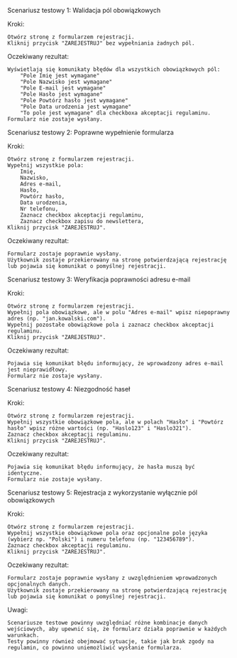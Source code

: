 Scenariusz testowy 1: Walidacja pól obowiązkowych

Kroki:

    Otwórz stronę z formularzem rejestracji.
    Kliknij przycisk "ZAREJESTRUJ" bez wypełniania żadnych pól.

Oczekiwany rezultat:

    Wyświetlają się komunikaty błędów dla wszystkich obowiązkowych pól:
        "Pole Imię jest wymagane"
        "Pole Nazwisko jest wymagane"
        "Pole E-mail jest wymagane"
        "Pole Hasło jest wymagane"
        "Pole Powtórz hasło jest wymagane"
        "Pole Data urodzenia jest wymagane"
        "To pole jest wymagane" dla checkboxa akceptacji regulaminu.
    Formularz nie zostaje wysłany.

Scenariusz testowy 2: Poprawne wypełnienie formularza

Kroki:

    Otwórz stronę z formularzem rejestracji.
    Wypełnij wszystkie pola:
        Imię,
        Nazwisko,
        Adres e-mail,
        Hasło,
        Powtórz hasło,
        Data urodzenia,
        Nr telefonu,
        Zaznacz checkbox akceptacji regulaminu,
        Zaznacz checkbox zapisu do newslettera,
    Kliknij przycisk "ZAREJESTRUJ".

Oczekiwany rezultat:

    Formularz zostaje poprawnie wysłany.
    Użytkownik zostaje przekierowany na stronę potwierdzającą rejestrację lub pojawia się komunikat o pomyślnej rejestracji.

Scenariusz testowy 3: Weryfikacja poprawności adresu e-mail

Kroki:

    Otwórz stronę z formularzem rejestracji.
    Wypełnij pola obowiązkowe, ale w polu "Adres e-mail" wpisz niepoprawny adres (np. "jan.kowalski.com").
    Wypełnij pozostałe obowiązkowe pola i zaznacz checkbox akceptacji regulaminu.
    Kliknij przycisk "ZAREJESTRUJ".

Oczekiwany rezultat:

    Pojawia się komunikat błędu informujący, że wprowadzony adres e-mail jest nieprawidłowy.
    Formularz nie zostaje wysłany.

Scenariusz testowy 4: Niezgodność haseł

Kroki:

    Otwórz stronę z formularzem rejestracji.
    Wypełnij wszystkie obowiązkowe pola, ale w polach "Hasło" i "Powtórz hasło" wpisz różne wartości (np. "Haslo123" i "Haslo321").
    Zaznacz checkbox akceptacji regulaminu.
    Kliknij przycisk "ZAREJESTRUJ".

Oczekiwany rezultat:

    Pojawia się komunikat błędu informujący, że hasła muszą być identyczne.
    Formularz nie zostaje wysłany.

Scenariusz testowy 5: Rejestracja z wykorzystanie wyłącznie pól obowiązkowych

Kroki:

    Otwórz stronę z formularzem rejestracji.
    Wypełnij wszystkie obowiązkowe pola oraz opcjonalne pole języka (wybierz np. "Polski") i numeru telefonu (np. "123456789").
    Zaznacz checkbox akceptacji regulaminu.
    Kliknij przycisk "ZAREJESTRUJ".

Oczekiwany rezultat:

    Formularz zostaje poprawnie wysłany z uwzględnieniem wprowadzonych opcjonalnych danych.
    Użytkownik zostaje przekierowany na stronę potwierdzającą rejestrację lub pojawia się komunikat o pomyślnej rejestracji.

Uwagi:

    Scenariusze testowe powinny uwzględniać różne kombinacje danych wejściowych, aby upewnić się, że formularz działa poprawnie w każdych warunkach.
    Testy powinny również obejmować sytuacje, takie jak brak zgody na regulamin, co powinno uniemożliwić wysłanie formularza.
